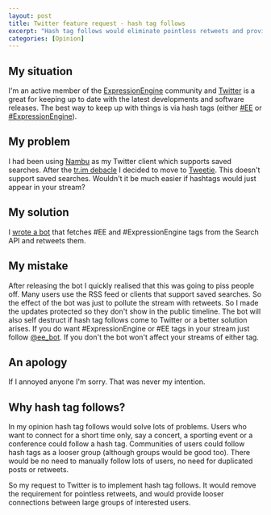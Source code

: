 ```yaml
--- 
layout: post
title: Twitter feature request - hash tag follows
excerpt: "Hash tag follows would eliminate pointless retweets and provide users with a looser way of creating relationships. "
categories: [Opinion]
---
```

## My situation

I'm an active member of the [ExpressionEngine][1] community and [Twitter][2] is a great for keeping up to date with the latest developments and software releases. The best way to keep up with things is via hash tags (either [#EE][3] or [#ExpressionEngine][4]).

## My problem

I had been using [Nambu][5] as my Twitter client which supports saved searches. After the [tr.im debacle][6] I decided to move to [Tweetie][7]. This doesn't support saved searches. Wouldn't it be much easier if hashtags would just appear in your stream?

## My solution

I [wrote a bot][8] that fetches #EE and #ExpressionEngine tags from the Search API and retweets them. 

## My mistake

After releasing the bot I quickly realised that this was going to piss people off. Many users use the RSS feed or clients that support saved searches. So the effect of the bot was just to pollute the stream with retweets. So I made the updates protected so they don't show in the public timeline. The bot will also self destruct if hash tag follows come to Twitter or a better solution arises. If you do want #ExpressionEngine or #EE tags in your stream just follow [@ee_bot][9]. If you don't the bot won't affect your streams of either tag.

## An apology

If I annoyed anyone I'm sorry. That was never my intention.

## Why hash tag follows?

In my opinion hash tag follows would solve lots of problems. Users who want to connect for a short time only, say a concert, a sporting event or a conference could follow a hash tag. Communities of users could follow hash tags as a looser group (although groups would be good too). There would be no need to manually follow lots of users, no need for duplicated posts or retweets.

So my request to Twitter is to implement hash tag follows. It would remove the requirement for pointless retweets, and would provide looser connections between large groups of interested users.

 [1]: http://expressionengine.com/
 [2]: http://twitter.com/
 [3]: http://search.twitter.com/search?q=%23EE
 [4]: http://search.twitter.com/search?q=%23ExpressionEngine
 [5]: http://nambu.com/
 [6]: http://blog.tr.im/post/159369789/tr-im-r-i-p
 [7]: http://www.atebits.com/tweetie-mac/
 [8]: http://github.com/shapeshed/arthur/
 [9]: http://twitter.com/ee_bot
